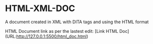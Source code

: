# HTML-XML-DOC
A document created in XML with DITA tags and using the HTML format

HTML Document link as per the lastest edit:
[Link HTML Doc] (URL:http://127.0.0.1:5500/html_doc.html)
